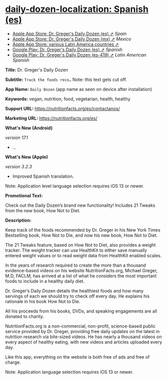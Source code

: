 # [daily-dozen-localization: Spanish (es)][t]
[t]:https://github.com/nutritionfactsorg

* [Apple App Store: Dr. Greger's Daily Dozen (es) ⇗](https://apps.apple.com/es/app/dr-gregers-daily-dozen/id1060700802) _Spain_
* [Apple App Store: Dr. Greger's Daily Dozen (mx) ⇗](https://apps.apple.com/mx/app/dr-gregers-daily-dozen/id1060700802) _Mexico_
* [Apple App Store: various Latin America countries ⇗](https://www.apple.com/choose-country-region/)
* [Google Play: Dr. Greger's Daily Dozen (es) ⇗](https://play.google.com/store/apps/details?id=org.nutritionfacts.dailydozen&hl=es) _Spanish_
* [Google Play: Dr. Greger's Daily Dozen (es-419) ⇗](https://play.google.com/store/apps/details?id=org.nutritionfacts.dailydozen&hl=es-419) _Latin American Spanish_

**Title:**  Dr. Greger's Daily Dozen

**Subtitle:** `Track the foods reco…` Note: this text gets cut off.

**App Name:** `Daily Dozen` (app name as seen on device after installation)

**Keywords:** vegan, nutrition, food, vegetarian, health, healthy

**Support URL:** https://nutritionfacts.org/es/contactanos/

**Marketing URL:** https://nutritionfacts.org/es/

**What's New (Android)**

_version 17.1_

* ...

**What's New (Apple)**

_version 3.2.3_

* Improved Spanish translation. 

Note: Application level language selection requires iOS 13 or newer.

**Promotional Text:**

Check out the Daily Dozen’s brand new functionality! Includes 21 Tweaks from the new book, How Not to Diet.

**Description:**

Keep track of the foods recommended by Dr. Greger in his New York Times Bestselling book, How Not to Die, and now his new book, How Not to Diet.

The 21 Tweaks feature, based on How Not to Diet, also provides a weight tracker.  The weight tracker can use HealthKit to either save manually entered weight values or to read weight data from HealthKit enabled scales.

In the years of research required to create the more than a thousand evidence-based videos on his website NutritionFacts.org, Michael Greger, M.D, FACLM, has arrived at a list of what he considers the most important foods to include in a healthy daily diet. 

Dr. Greger’s Daily Dozen details the healthiest foods and how many servings of each we should try to check off every day. He explains his rationale in his book How Not to Die. 

All his proceeds from his books, DVDs, and speaking engagements are all donated to charity.

NutritionFacts.org is a non-commercial, non-profit, science-based public service provided by Dr. Greger, providing free daily updates on the latest in nutrition research via bite-sized videos. He has nearly a thousand videos on every aspect of healthy eating, with new videos and articles uploaded every day.

Like this app, everything on the website is both free of ads and free of charge.

Note: Application language selection requires iOS 13 or newer.
